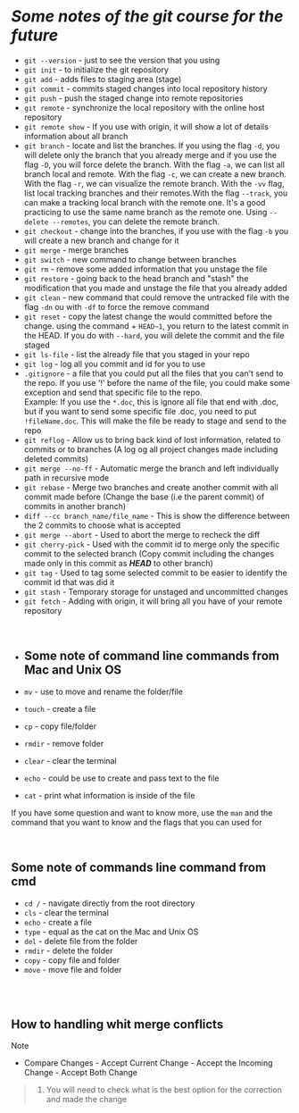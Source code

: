 # **_Some notes of the git course for the future_**

- `git --version` - just to see the version that you using
- `git init` - to initialize the git repository
- `git add` - adds files to staging area (stage)
- `git commit` - commits staged changes into local repository history
- `git push` - push the staged change into remote repositories
- `git remote` - synchronize the local repository with the online host repository
- `git remote show` - If you use with origin, it will show a lot of details information about all branch
- `git branch` - locate and list the branches. If you using the flag `-d`, you will delete only the branch that you already merge and if you use the flag `-D`, you will force delete the branch. With the flag `-a`, we can list all branch local and remote. With the flag `-c`, we can create a new branch. With the flag `-r`, we can visualize the remote branch. With the `-vv` flag, list local tracking branches and their remotes.With the flag `--track`, you can make a tracking local branch with the remote one. It's a good practicing to use the same name branch as the remote one. Using `--delete --remotes`, you can delete the remote branch.
- `git checkout` - change into the branches, if you use with the flag `-b` you will create a new branch and change for it
- `git merge` - merge branches
- `git switch` - new command to change between branches
- `git rm` - remove some added information that you unstage the file
- `git restore` - going back to the head branch and "stash" the modification that you made and unstage the file that you already added
- `git clean` - new command that could remove the untracked file with the flag `-dn` ou with `-df` to force the remove command
- `git reset` - copy the latest change the would committed before the change. using the command + `HEAD~1`, you return to the latest commit in the HEAD. If you do with `--hard`, you will delete the commit and the file staged
- `git ls-file` - list the already file that you staged in your repo
- `git log` - log all you commit and id for you to use
- `.gitignore` - a file that you could put all the files that you can't send to the repo. If you use '!' before the name of the file, you could make some exception and send that specific file to the repo. <br> Example: If you use the `*.doc`, this is ignore all file that end with .doc, but if you want to send some specific file .doc, you need to put `!fileName.doc`. This will make the file be ready to stage and send to the repo
- `git reflog` - Allow us to bring back kind of lost information, related to commits or to branches (A log og all project changes made including deleted commits)
- `git merge --no-ff` - Automatic merge the branch and left individually path in recursive mode
- `git rebase` - Merge two branches and create another commit with all commit made before (Change the base (i.e the parent commit) of commits in another branch)
- `diff --cc branch_name/file_name` - This is show the difference between the 2 commits to choose what is accepted
- `git merge --abort` - Used to abort the merge to recheck the diff
- `git cherry-pick` - Used with the commit id to merge only the specific commit to the selected branch (Copy commit including the changes made only in this commit as _***HEAD***_ to other branch)
- `git tag` - Used to tag some selected commit to be easier to identify the commit id that was did it
- `git stash` - Temporary storage for unstaged and uncommitted changes
- `git fetch` - Adding with origin, it will bring all you have of your remote repository

<br>

- ## **Some note of command line commands from Mac and Unix OS**

- `mv` - use to move and rename the folder/file
- `touch` - create a file
- `cp` - copy file/folder
- `rmdir` - remove folder
- `clear` - clear the terminal
- `echo` - could be use to create and pass text to the file
- `cat` - print what information is inside of the file

If you have some question and want to know more, use the `man` and the command that you want to know and the flags that you can used for

<br>

## **Some note of commands line command from cmd**

- `cd /` - navigate directly from the root directory
- `cls` - clear the terminal
- `echo` - create a file
- `type` - equal as the cat on the Mac and Unix OS
- `del` - delete file from the folder
- `rmdir` - delete the folder
- `copy` - copy file and folder
- `move` - move file and folder

<br>
<br>

## **How to handling whit merge conflicts**

> [!NOTE]
>
> - Compare Changes - Accept Current Change - Accept the Incoming Change - Accept Both Change
>
> > 1.  You will need to check what is the best option for the correction and made the change
